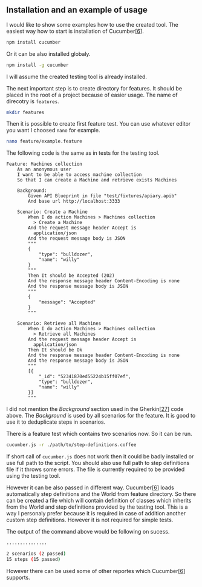 ## Installation and an example of usage

I would like to show some examples how to use the created tool. The easiest way how to start is installation of Cucumber[[6](../README.md/#Cucumber)].

```bash
npm install cucumber
```

Or it can be also installed globaly.

```bash
npm install -g cucumber
```

I will assume the created testing tool is already installed.

The next important step is to create directory for features. It should be placed in the root of a project because of easier usage. The name of direcotry is `features`.

```bash
mkdir features
```

Then it is possible to create first feature test. You can use whatever editor you want I choosed `nano` for example.

```bash
nano feature/example.feature
```

The following code is the same as in tests for the testing tool.

```gherkin
Feature: Machines collection
    As an anonymous user
    I want to be able to access machine collection
    So that I can create a Machine and retrieve exists Machines

    Background:
        Given API Blueprint in file "test/fixtures/apiary.apib"
        And base url http://localhost:3333

    Scenario: Create a Machine
        When I do action Machines > Machines collection
          > Create a Machine
        And the request message header Accept is
          application/json
        And the request message body is JSON
        """
        {
            "type": "bulldozer",
            "name": "willy"
        }
        """
        Then It should be Accepted (202)
        And the response message header Content-Encoding is none
        And the response message body is JSON
        """
        {
            "message": "Accepted"
        }
        """

    Scenario: Retrieve all Machines
        When I do action Machines > Machines collection
          > Retrieve all Machines
        And the request message header Accept is
          application/json
        Then It should be Ok
        And the response message header Content-Encoding is none
        And the response message body is JSON
        """
        [{
            "_id": "52341870ed55224b15ff07ef",
            "type": "bulldozer",
            "name": "willy"
        }]
        """
```

I did not mention the _Background_ section used in the Gherkin[[27](../README.md/#Gherkin)] code above. The _Background_ is used by all scenarios for the feature. It is good to use it to deduplicate steps in scenarios.

There is a feature test which contains two scenarios now. So it can be run.

```bash
cucumber.js -r ./path/to/step-definitions.coffee
```

If short call of `cucumber.js` does not work then it could be badly installed or use full path to the script. You should also use full path to step definitions file if it throws some errors. The file is currently required to be provided using the testing tool.

However it can be also passed in different way. Cucumber[[6](../README.md/#Cucumber)] loads automatically step definitions and the World from feature directory. So there can be created a file which will contain definition of classes which inherits from the World and step definitions provided by the testing tool. This is a way I personaly prefer because it is required in case of addition another custom step definitions. However it is not required for simple tests.

The output of the command above would be following on sucess.

```bash
...............

2 scenarios (2 passed)
15 steps (15 passed)
```

However there can be used some of other reportes which Cucumber[[6](../README.md/#Cucumber)] supports.
